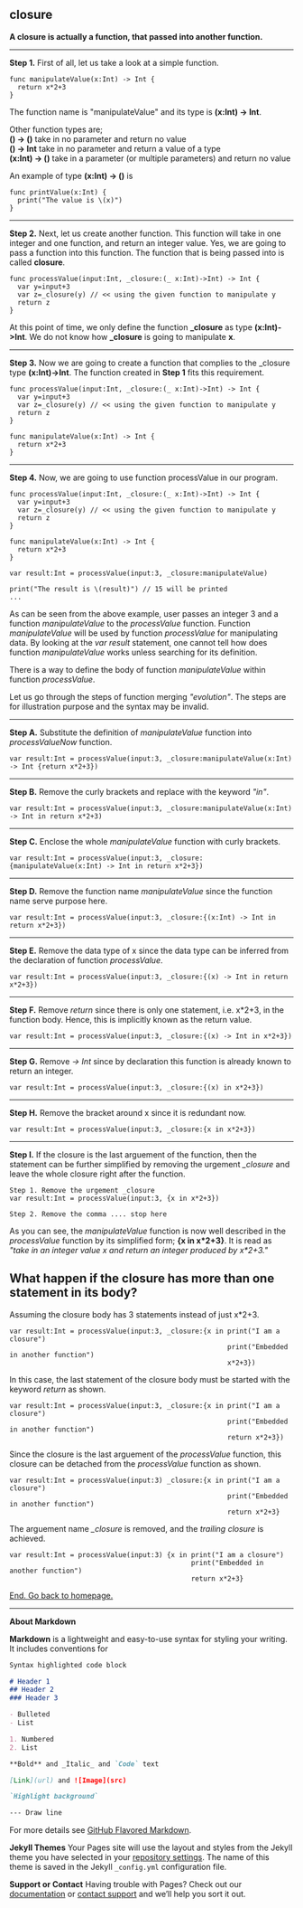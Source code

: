 ## closure
**A closure is actually a function, that passed into another function.**

---
**Step 1.** First of all, let us take a look at a simple function.
```
func manipulateValue(x:Int) -> Int {
  return x*2+3
}
```
The function name is "manipulateValue" and its type is **(x:Int) -> Int**.  

Other function types are;  
**() -> ()**      take in no parameter and return no value  
**() -> Int**     take in no parameter and return a value of a type  
**(x:Int) -> ()** take in a parameter (or multiple parameters) and return no value  

An example of type **(x:Int) -> ()** is
```
func printValue(x:Int) {
  print("The value is \(x)")
}
```
---
**Step 2.** Next, let us create another function. This function will take in one integer and one function, and return an integer value. Yes, we are going to pass a function into this function. The function that is being passed into is called **closure**.
```
func processValue(input:Int, _closure:(_ x:Int)->Int) -> Int {
  var y=input+3
  var z=_closure(y) // << using the given function to manipulate y
  return z
}
```
At this point of time, we only define the function **_closure** as type **(x:Int)->Int**. We do not know how **_closure** is going to manipulate **x**.
  
---
**Step 3.** Now we are going to create a function that complies to the _closure type **(x:Int)->Int**. The function created in **Step 1** fits this requirement.
```
func processValue(input:Int, _closure:(_ x:Int)->Int) -> Int {
  var y=input+3
  var z=_closure(y) // << using the given function to manipulate y
  return z
}

func manipulateValue(x:Int) -> Int {
  return x*2+3
}
```

---
**Step 4.** Now, we are going to use function processValue in our program.
```
func processValue(input:Int, _closure:(_ x:Int)->Int) -> Int {
  var y=input+3
  var z=_closure(y) // << using the given function to manipulate y
  return z
}

func manipulateValue(x:Int) -> Int {
  return x*2+3
}

var result:Int = processValue(input:3, _closure:manipulateValue)

print("The result is \(result)") // 15 will be printed
...
```
As can be seen from the above example, user passes an integer 3 and a function *manipulateValue* to the *processValue* function. Function *manipulateValue* will be used by function *processValue* for manipulating data. By looking at the *var result* statement, one cannot tell how does function *manipulateValue* works unless searching for its definition.  

There is a way to define the body of function *manipulateValue* within function *processValue*.  

Let us go through the steps of function merging *"evolution"*. The steps are for illustration purpose and the syntax may be invalid.  

---
**Step A.** Substitute the definition of *manipulateValue* function into *processValueNow* function.
```
var result:Int = processValue(input:3, _closure:manipulateValue(x:Int) -> Int {return x*2+3})
```

---
**Step B.** Remove the curly brackets and replace with the keyword *"in"*.
```
var result:Int = processValue(input:3, _closure:manipulateValue(x:Int) -> Int in return x*2+3)
```

---
**Step C.** Enclose the whole *manipulateValue* function with curly brackets.
```
var result:Int = processValue(input:3, _closure:{manipulateValue(x:Int) -> Int in return x*2+3})
```

---
**Step D.** Remove the function name *manipulateValue* since the function name serve purpose here.
```
var result:Int = processValue(input:3, _closure:{(x:Int) -> Int in return x*2+3})
```

---
**Step E.** Remove the data type of x since the data type can be inferred from the declaration of function *processValue*.
```
var result:Int = processValue(input:3, _closure:{(x) -> Int in return x*2+3})
```

---
**Step F.** Remove *return* since there is only one statement, i.e. x\*2+3, in the function body. Hence, this is implicitly known as the return value.
```
var result:Int = processValue(input:3, _closure:{(x) -> Int in x*2+3})
```

---
**Step G.** Remove *-> Int* since by declaration this function is already known to return an integer.
```
var result:Int = processValue(input:3, _closure:{(x) in x*2+3})
```

---
**Step H.** Remove the bracket around x since it is redundant now.
```
var result:Int = processValue(input:3, _closure:{x in x*2+3})
```

---
**Step I.** If the closure is the last arguement of the function, then the statement can be further simplified by removing the urgement *_closure* and leave the whole closure right after the function.
```
Step 1. Remove the urgement _closure
var result:Int = processValue(input:3, {x in x*2+3})

Step 2. Remove the comma .... stop here

```
As you can see, the *manipulateValue* function is now well described in the *processValue* function by its simplified form;
**{x in x\*2+3}**. It is read as *"take in an integer value x and return an integer produced by x\*2+3."*  
  
## What happen if the closure has more than one statement in its body?
Assuming the closure body has 3 statements instead of just x\*2+3.
```
var result:Int = processValue(input:3, _closure:{x in print("I am a closure")
                                                      print("Embedded in another function")
                                                      x*2+3})
```
In this case, the last statement of the closure body must be started with the keyword *return* as shown.
```
var result:Int = processValue(input:3, _closure:{x in print("I am a closure")
                                                      print("Embedded in another function")
                                                      return x*2+3})
```
Since the closure is the last arguement of the *processValue* function, this closure can be detached from the *processValue* function as shown.
```
var result:Int = processValue(input:3) _closure:{x in print("I am a closure")
                                                      print("Embedded in another function")
                                                      return x*2+3}
```
The arguement name *_closure* is removed, and the *trailing closure* is achieved.
```
var result:Int = processValue(input:3) {x in print("I am a closure")
                                             print("Embedded in another function")
                                             return x*2+3}
```










  
  
[End. Go back to homepage.](https://siewmeng.github.io/swift/)

-------------------------------------------------------------------------

**About Markdown**

**Markdown** is a lightweight and easy-to-use syntax for styling your writing. It includes conventions for

```markdown
Syntax highlighted code block

# Header 1
## Header 2
### Header 3

- Bulleted
- List

1. Numbered
2. List

**Bold** and _Italic_ and `Code` text

[Link](url) and ![Image](src)

`Highlight background`

--- Draw line

```
For more details see [GitHub Flavored Markdown](https://guides.github.com/features/mastering-markdown/).

**Jekyll Themes**
Your Pages site will use the layout and styles from the Jekyll theme you have selected in your [repository settings](https://github.com/siewmeng/sm/settings). The name of this theme is saved in the Jekyll `_config.yml` configuration file.

**Support or Contact**
Having trouble with Pages? Check out our [documentation](https://help.github.com/categories/github-pages-basics/) or [contact support](https://github.com/contact) and we’ll help you sort it out.
